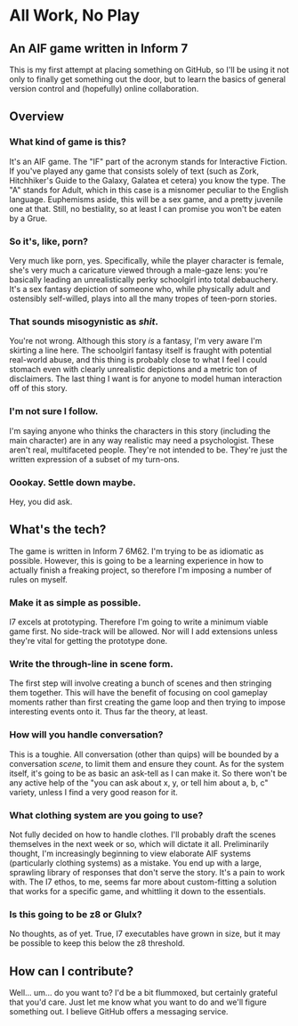 # All Work, No Play
## An AIF game written in Inform 7

This is my first attempt at placing something on GitHub, so I'll be using it not only to finally get something out the door, but to learn the basics of general version control and (hopefully) online collaboration.

## Overview
### What kind of game is this?

It's an AIF game. The "IF" part of the acronym stands for Interactive Fiction. If you've played any game that consists solely of text (such as Zork, Hitchhiker's Guide to the Galaxy, Galatea et cetera) you know the type. The "A" stands for Adult, which in this case is a misnomer peculiar to the English language. Euphemisms aside, this will be a sex game, and a pretty juvenile one at that. Still, no bestiality, so at least I can promise you won't be eaten by a Grue.

### So it's, like, porn?

Very much like porn, yes. Specifically, while the player character is female, she's very much a caricature viewed through a male-gaze lens: you're basically leading an unrealistically perky schoolgirl into total debauchery. It's a sex fantasy depiction of someone who, while physically adult and ostensibly self-willed, plays into all the many tropes of teen-porn stories.

### That sounds misogynistic as _shit_.

You're not wrong. Although this story _is_ a fantasy, I'm very aware I'm skirting a line here. The schoolgirl fantasy itself is fraught with potential real-world abuse, and this thing is probably close to what I feel I could stomach even with clearly unrealistic depictions and a metric ton of disclaimers. The last thing I want is for anyone to model human interaction off of this story.

### I'm not sure I follow.

I'm saying anyone who thinks the characters in this story (including the main character) are in any way realistic may need a psychologist. These aren't real, multifaceted people. They're not intended to be. They're just the written expression of a subset of my turn-ons.

### Oookay. Settle down maybe.

Hey, you did ask.

## What's the tech?

The game is written in Inform 7 6M62. I'm trying to be as idiomatic as possible. However, this is going to be a learning experience in how to actually finish a freaking project, so therefore I'm imposing a number of rules on myself.

### Make it as simple as possible.

I7 excels at prototyping. Therefore I'm going to write a minimum viable game first. No side-track will be allowed. Nor will I add extensions unless they're vital for getting the prototype done.

### Write the through-line in scene form.

The first step will involve creating a bunch of scenes and then stringing them together. This will have the benefit of focusing on cool gameplay moments rather than first creating the game loop and then trying to impose interesting events onto it. Thus far the theory, at least.

### How will you handle conversation?

This is a toughie. All conversation (other than quips) will be bounded by a conversation _scene_, to limit them and ensure they count. As for the system itself, it's going to be as basic an ask-tell as I can make it. So there won't be any active help of the "you can ask about x, y, or tell him about a, b, c" variety, unless I find a very good reason for it.

### What clothing system are you going to use?

Not fully decided on how to handle clothes. I'll probably draft the scenes themselves in the next week or so, which will dictate it all. Preliminarily thought, I'm increasingly beginning to view elaborate AIF systems (particularly clothing systems) as a mistake. You end up with a large, sprawling library of responses that don't serve the story. It's a pain to work with. The I7 ethos, to me, seems far more about custom-fitting a solution that works for a specific game, and whittling it down to the essentials.

### Is this going to be z8 or Glulx?

No thoughts, as of yet. True, I7 executables have grown in size, but it may be possible to keep this below the z8 threshold.

## How can I contribute?

Well... um... do you want to? I'd be a bit flummoxed, but certainly grateful that you'd care. Just let me know what you want to do and we'll figure something out. I believe GitHub offers a messaging service.

